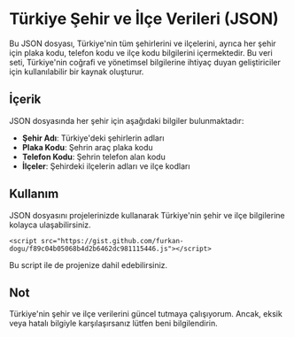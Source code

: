 # Türkiye Şehir ve İlçe Verileri (JSON)

Bu JSON dosyası, Türkiye'nin tüm şehirlerini ve ilçelerini, ayrıca her şehir için plaka kodu, telefon kodu ve ilçe kodu bilgilerini içermektedir. Bu veri seti, Türkiye'nin coğrafi ve yönetimsel bilgilerine ihtiyaç duyan geliştiriciler için kullanılabilir bir kaynak oluşturur.

## İçerik

JSON dosyasında her şehir için aşağıdaki bilgiler bulunmaktadır:

- **Şehir Adı**: Türkiye'deki şehirlerin adları
- **Plaka Kodu**: Şehrin araç plaka kodu
- **Telefon Kodu**: Şehrin telefon alan kodu
- **İlçeler**: Şehirdeki ilçelerin adları ve ilçe kodları

## Kullanım

JSON dosyasını projelerinizde kullanarak Türkiye'nin şehir ve ilçe bilgilerine kolayca ulaşabilirsiniz.

```
<script src="https://gist.github.com/furkan-dogu/f89c04b05068b4d2b6462dc981115446.js"></script>
```

Bu script ile de projenize dahil edebilirsiniz.

## Not

Türkiye'nin şehir ve ilçe verilerini güncel tutmaya çalışıyorum. Ancak, eksik veya hatalı bilgiyle karşılaşırsanız lütfen beni bilgilendirin.
